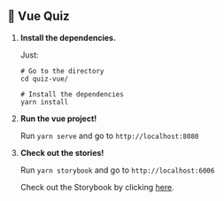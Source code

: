 ## 🚅  Vue Quiz

1.  **Install the dependencies.**

    Just:

    ```shell
    # Go to the directory
    cd quiz-vue/

    # Install the dependencies
    yarn install
    ```

2.  **Run the vue project!**

    Run `yarn serve` and go to `http://localhost:8080`

3.  **Check out the stories!**

    Run `yarn storybook` and go to `http://localhost:6006`

    Check out the Storybook by clicking [here](https://60f12febfa49df0039342b16-ppzryeoxnl.chromatic.com).
